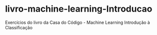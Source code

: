 # livro-machine-learning-Introducao
Exercícios do livro da Casa do Código - Machine Learning Introdução à Classificação
